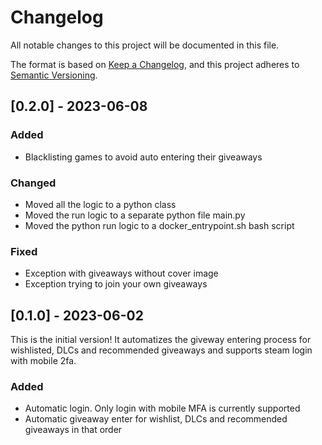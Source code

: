 # Changelog

All notable changes to this project will be documented in this file.

The format is based on [Keep a Changelog](https://keepachangelog.com/en/1.0.0/),
and this project adheres to [Semantic Versioning](https://semver.org/spec/v2.0.0.html).

## [0.2.0] - 2023-06-08

### Added
- Blacklisting games to avoid auto entering their giveaways

### Changed
- Moved all the logic to a python class
- Moved the run logic to a separate python file main.py
- Moved the python run logic to a docker_entrypoint.sh bash script

### Fixed
- Exception with giveaways without cover image
- Exception trying to join your own giveaways

## [0.1.0] - 2023-06-02

This is the initial version! It automatizes the giveway entering process for wishlisted, DLCs and recommended giveaways and supports steam login with mobile 2fa.

### Added
- Automatic login. Only login with mobile MFA is currently supported
- Automatic giveaway enter for wishlist, DLCs and recommended giveaways in that order